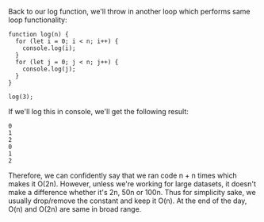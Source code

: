 Back to our log function, we'll throw in another loop which performs same loop functionality:

    function log(n) {
      for (let i = 0; i < n; i++) {
        console.log(i);
      }
      for (let j = 0; j < n; j++) {
        console.log(j);
      }
    }

    log(3);

If we'll log this in console, we'll get the following result:

    0
    1
    2
    0
    1
    2

Therefore, we can confidently say that we ran code n + n times which makes it O(2n). However, unless we're working for large datasets, it doesn't make a difference whether it's 2n, 50n or 100n. Thus for simplicity sake, we usually drop/remove the constant and keep it O(n). At the end of the day, O(n) and O(2n) are same in broad range. 
